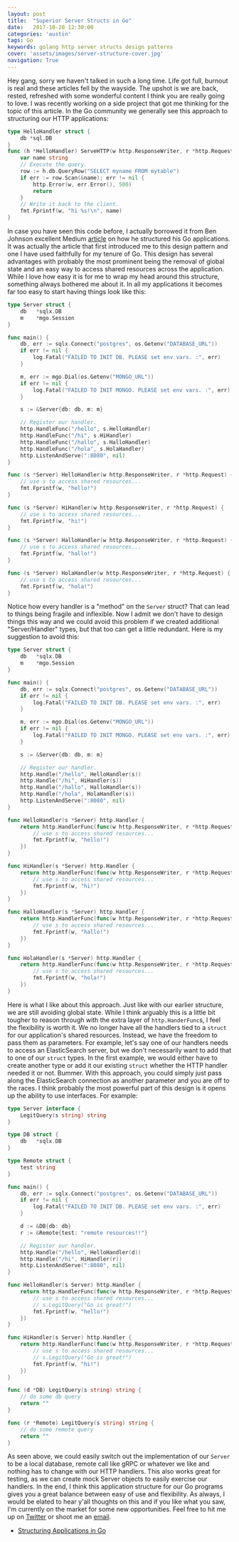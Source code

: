 ```yaml
---
layout: post
title:  "Superior Server Structs in Go"
date:   2017-10-20 12:30:00
categories: 'austin'
tags: Go
keywords: golang http server structs design patterns
cover: 'assets/images/server-structure-cover.jpg'
navigation: True
---
```



Hey gang, sorry we haven't talked in such a long time. Life got full, burnout is real and these articles fell by the wayside. The upshot is we are back, rested, refreshed with some wonderful content I think you are really going to love. I was recently working on a side project that got me thinking for the topic of this article. In the Go community we generally see this approach to structuring our HTTP applications:

```go
type HelloHandler struct {
    db *sql.DB
}
func (h *HelloHandler) ServeHTTP(w http.ResponseWriter, r *http.Request) {
    var name string
    // Execute the query.
    row := h.db.QueryRow("SELECT myname FROM mytable")
    if err := row.Scan(&name); err != nil {
        http.Error(w, err.Error(), 500)
        return
    }
    // Write it back to the client.
    fmt.Fprintf(w, "hi %s!\n", name)
}
```

In case you have seen this code before, I actually borrowed it from Ben Johnson excellent Medium [article](https://medium.com/@benbjohnson/structuring-applications-in-go-3b04be4ff091) on how he structured his Go applications. It was actually the article that first introduced me to this design pattern and one I have used faithfully for my tenure of Go. This design has several advantages with probably the most prominent being the removal of global state and an easy way to access shared resources across the application. While I love how easy it is for me to wrap my head around this structure, something always bothered me about it. In all my applications it becomes far too easy to start having things look like this:

```go
type Server struct {
	db   *sqlx.DB
	m    *mgo.Session
}

func main() {
	db, err := sqlx.Connect("postgres", os.Getenv("DATABASE_URL"))
	if err != nil {
		log.Fatal("FAILED TO INIT DB. PLEASE set env vars. :", err)
	}

	m, err := mgo.Dial(os.Getenv("MONGO_URL"))
	if err != nil {
		log.Fatal("FAILED TO INIT MONGO. PLEASE set env vars. :", err)
	}

	s := &Server{db: db, m: m}

    // Register our handler.
    http.HandleFunc("/hello", s.HelloHandler)
    http.HandleFunc("/hi", s.HiHandler)
    http.HandleFunc("/hallo", s.HalloHandler)
    http.HandleFunc("/hola", s.HolaHandler)
    http.ListenAndServe(":8080", nil)
}

func (s *Server) HelloHandler(w http.ResponseWriter, r *http.Request) {
	// use s to access shared resources...
	fmt.Fprintf(w, "hello!")
}

func (s *Server) HiHandler(w http.ResponseWriter, r *http.Request) {
	// use s to access shared resources...
	fmt.Fprintf(w, "hi!")
}

func (s *Server) HalloHandler(w http.ResponseWriter, r *http.Request) {
	// use s to access shared resources...
	fmt.Fprintf(w, "hallo!")
}

func (s *Server) HolaHandler(w http.ResponseWriter, r *http.Request) {
	// use s to access shared resources...
	fmt.Fprintf(w, "hola!")
}
``` 

Notice how every handler is a "method" on the `Server` struct? That can lead to things being fragile and inflexible. Now I admit we don't have to design things this way and we could avoid this problem if we created additional "Server/Handler" types, but that too can get a little redundant. Here is my suggestion to avoid this:

```go
type Server struct {
	db   *sqlx.DB
	m    *mgo.Session
}

func main() {
	db, err := sqlx.Connect("postgres", os.Getenv("DATABASE_URL"))
	if err != nil {
		log.Fatal("FAILED TO INIT DB. PLEASE set env vars. :", err)
	}

	m, err := mgo.Dial(os.Getenv("MONGO_URL"))
	if err != nil {
		log.Fatal("FAILED TO INIT MONGO. PLEASE set env vars. :", err)
	}

	s := &Server{db: db, m: m}

    // Register our handler.
    http.Handle("/hello", HelloHandler(s))
    http.Handle("/hi", HiHandler(s))
    http.Handle("/hallo", HalloHandler(s))
    http.Handle("/hola", HolaHandler(s))
    http.ListenAndServe(":8080", nil)
}

func HelloHandler(s *Server) http.Handler {
	return http.HandlerFunc(func(w http.ResponseWriter, r *http.Request) {
		// use s to access shared resources...
		fmt.Fprintf(w, "hello!")
	})
}

func HiHandler(s *Server) http.Handler {
	return http.HandlerFunc(func(w http.ResponseWriter, r *http.Request) {
		// use s to access shared resources...
		fmt.Fprintf(w, "hi!")
	})
}

func HalloHandler(s *Server) http.Handler {
	return http.HandlerFunc(func(w http.ResponseWriter, r *http.Request) {
		// use s to access shared resources...
		fmt.Fprintf(w, "hallo!")
	})
}

func HolaHandler(s *Server) http.Handler {
	return http.HandlerFunc(func(w http.ResponseWriter, r *http.Request) {
		// use s to access shared resources...
		fmt.Fprintf(w, "hola!")
	})
}
```

Here is what I like about this approach. Just like with our earlier structure, we are still avoiding global state. While I think arguably this is a little bit tougher to reason through with the extra layer of `http.HanderFunc`s, I feel the flexibility is worth it. We no longer have all the handlers tied to a `struct` for our application's shared resources. Instead, we have the freedom to pass them as parameters. For example, let's say one of our handlers needs to access an ElasticSearch server, but we don't necessarily  want to add that to one of our `struct` types. In the first example, we would either have to create another type or add it our existing `struct` whether the HTTP handler needed it or not. Bummer. With this approach, you could simply just pass along the ElasticSearch connection as another parameter and you are off to the races. I think probably the most powerful part of this design is it opens up the ability to use interfaces. For example:

```go
type Server interface {
	LegitQuery(s string) string
}

type DB struct {
	db   *sqlx.DB
}

type Remote struct {
	test string
}

func main() {
	db, err := sqlx.Connect("postgres", os.Getenv("DATABASE_URL"))
	if err != nil {
		log.Fatal("FAILED TO INIT DB. PLEASE set env vars. :", err)
	}

	d := &DB{db: db}
	r := &Remote{test: "remote resources!!"}

    // Register our handler.
    http.Handle("/hello", HelloHandler(d))
    http.Handle("/hi", HiHandler(r))
    http.ListenAndServe(":8080", nil)
}

func HelloHandler(s Server) http.Handler {
	return http.HandlerFunc(func(w http.ResponseWriter, r *http.Request) {
		// use s to access shared resources...
		// s.LegitQuery("Go is great!")
		fmt.Fprintf(w, "hello!")
	})
}

func HiHandler(s Server) http.Handler {
	return http.HandlerFunc(func(w http.ResponseWriter, r *http.Request) {
		// use s to access shared resources...
		// s.LegitQuery("Go is great!")
		fmt.Fprintf(w, "hi!")
	})
}

func (d *DB) LegitQuery(s string) string {
	// do some db query
	return ""
}

func (r *Remote) LegitQuery(s string) string {
	// do some remote query
	return ""
}
```

As seen above, we could easily switch out the implementation of our `Server` to be a local database, remote call like gRPC or whatever we like and nothing has to change with our HTTP handlers. This also works great for testing, as we can create mock Server objects to easily exercise our handlers. In the end, I think this application structure for our Go programs gives you a great balance between easy of use and flexibility. As always, I would be elated to hear y'all thoughts on this and if you like what you saw, I'm currently on the market for some new opportunities. Feel free to hit me up on [Twitter](https://www.twitter.com/acmacalister) or shoot me an [email](mailto:acmacalister@gmail.com).

- [Structuring Applications in Go](https://medium.com/@benbjohnson/structuring-applications-in-go-3b04be4ff091)